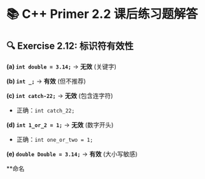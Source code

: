# 📚 C++ Primer 2.2 课后练习题解答

## 🔍 Exercise 2.12: 标识符有效性

**(a) `int double = 3.14;`** → **无效** (关键字)

**(b) `int _;`** → **有效** (但不推荐)

**(c) `int catch-22;`** → **无效** (包含连字符)
- 正确：`int catch_22;`

**(d) `int 1_or_2 = 1;`** → **无效** (数字开头)  
- 正确：`int one_or_two = 1;`

**(e) `double Double = 3.14;`** → **有效** (大小写敏感)

**命名